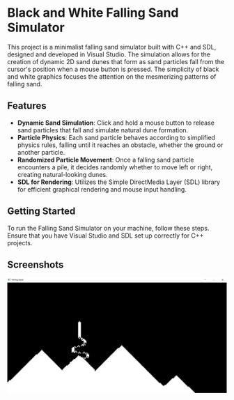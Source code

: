 # Black and White Falling Sand Simulator

This project is a minimalist falling sand simulator built with C++ and SDL, designed and developed in Visual Studio.
The simulation allows for the creation of dynamic 2D sand 
dunes that form as sand particles fall from the cursor's position when a mouse button is pressed.
The simplicity of black and white graphics focuses the attention on the mesmerizing patterns of falling sand.

## Features

- **Dynamic Sand Simulation**: Click and hold a mouse button to release sand particles that fall and simulate natural dune formation.
- **Particle Physics**: Each sand particle behaves according to simplified physics rules, falling until it reaches an obstacle, whether the ground or another particle.
- **Randomized Particle Movement**: Once a falling sand particle encounters a pile, it decides randomly whether to move left or right, creating natural-looking dunes.
- **SDL for Rendering**: Utilizes the Simple DirectMedia Layer (SDL) library for efficient graphical rendering and mouse input handling.

## Getting Started

To run the Falling Sand Simulator on your machine, follow these steps. Ensure that you have Visual Studio and SDL set up correctly for C++ projects.

## Screenshots

![screenshot.png](screenshot.png)
